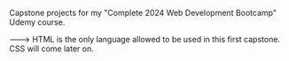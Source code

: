 Capstone projects for my "Complete 2024 Web Development Bootcamp" Udemy course. 

---> HTML is the only language allowed to be used in this first capstone. CSS will come later on.

